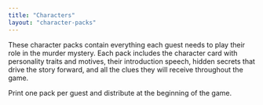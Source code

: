 ```yaml
---
title: "Characters"
layout: "character-packs"
---
```


These character packs contain everything each guest needs to play their role in the murder mystery.
Each pack includes the character card with personality traits and motives, their introduction speech, hidden secrets that drive the story forward, and all the clues they will receive throughout the game.

Print one pack per guest and distribute at the beginning of the game.
